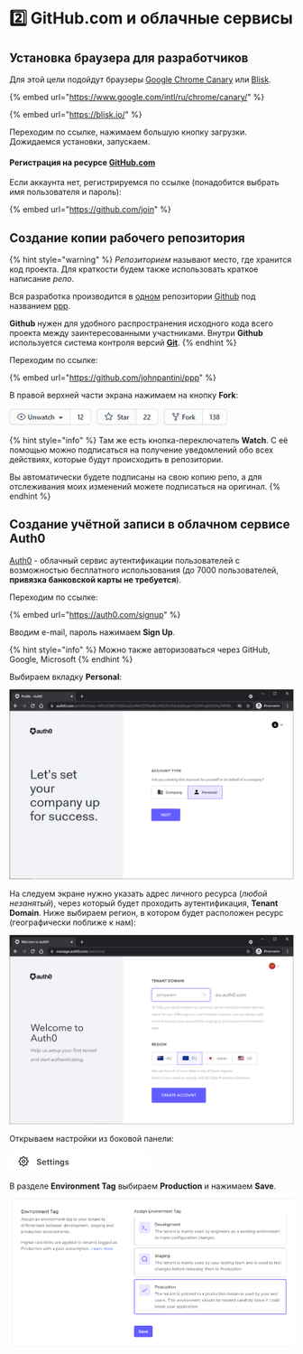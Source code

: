 # 2️⃣ GitHub.com и облачные сервисы

## Установка браузера для разработчиков

Для этой цели подойдут браузеры [Google Chrome Canary](https://www.google.com/intl/ru/chrome/canary/) или [Blisk](https://blisk.io/).

{% embed url="https://www.google.com/intl/ru/chrome/canary/" %}

{% embed url="https://blisk.io/" %}

Переходим по ссылке, нажимаем большую кнопку загрузки. Дожидаемся установки, запускаем.

#### Регистрация на ресурсе [GitHub.com](https://github.com/)

Если аккаунта нет, регистрируемся по ссылке \(понадобится выбрать имя пользователя и пароль\):

{% embed url="https://github.com/join" %}

## Создание копии рабочего репозитория

{% hint style="warning" %}
_Репозиторием_ называют место, где хранится код проекта. Для краткости будем также использовать краткое написание _репо_.

Вся разработка производится в [одном](https://ru.wikipedia.org/wiki/%D0%9C%D0%BE%D0%BD%D0%BE%D1%80%D0%B5%D0%BF%D0%BE%D0%B7%D0%B8%D1%82%D0%BE%D1%80%D0%B8%D0%B9) репозитории [Github](https://github.com/) под названием [ppp](https://github.com/johnpantini/ppp).

**Github** нужен для удобного распространения исходного кода всего проекта между заинтересованными участниками. Внутри **Github** используется система контроля версий [**Git**](https://ru.wikipedia.org/wiki/Git).
{% endhint %}

Переходим по ссылке:

{% embed url="https://github.com/johnpantini/ppp" %}

В правой верхней части экрана нажимаем на кнопку **Fork**:

![](../.gitbook/assets/image%20%28250%29.png)

{% hint style="info" %}
Там же есть кнопка-переключатель **Watch**. С её помощью можно подписаться на получение уведомлений обо всех действиях, которые будут происходить в репозитории.

Вы автоматически будете подписаны на свою копию репо, а для отслеживания моих изменений можете подписаться на оригинал.
{% endhint %}

## Создание учётной записи в облачном сервисе Auth0

[Auth0](https://auth0.com/) - облачный сервис аутентификации пользователей с возможностью бесплатного использования \(до 7000 пользователей, **привязка банковской карты не требуется**\).

Переходим по ссылке:

{% embed url="https://auth0.com/signup" %}

Вводим e-mail, пароль нажимаем **Sign Up**.

{% hint style="info" %}
Можно также авторизоваться через GitHub, Google, Microsoft
{% endhint %}

Выбираем вкладку **Personal**:

![&#x41D;&#x430;&#x436;&#x438;&#x43C;&#x430;&#x435;&#x43C; Next](../.gitbook/assets/image%20%28253%29.png)

На следуем экране нужно указать адрес личного ресурса \(_любой незанятый_\), через который будет проходить аутентификация, **Tenant Domain**. Ниже выбираем регион, в котором будет расположен ресурс \(географически поближе к нам\):

![&#x41D;&#x430;&#x436;&#x438;&#x43C;&#x430;&#x435;&#x43C; Create Account](../.gitbook/assets/image%20%28255%29.png)

Открываем настройки из боковой панели:

![&#x418;&#x437; &#x431;&#x43E;&#x43A;&#x43E;&#x432;&#x43E;&#x439; &#x43F;&#x430;&#x43D;&#x435;&#x43B;&#x438; &#x441;&#x43B;&#x435;&#x432;&#x430;](../.gitbook/assets/image%20%28256%29.png)

В разделе **Environment Tag** выбираем **Production** и нажимаем **Save**.

![](../.gitbook/assets/image%20%28254%29.png)

